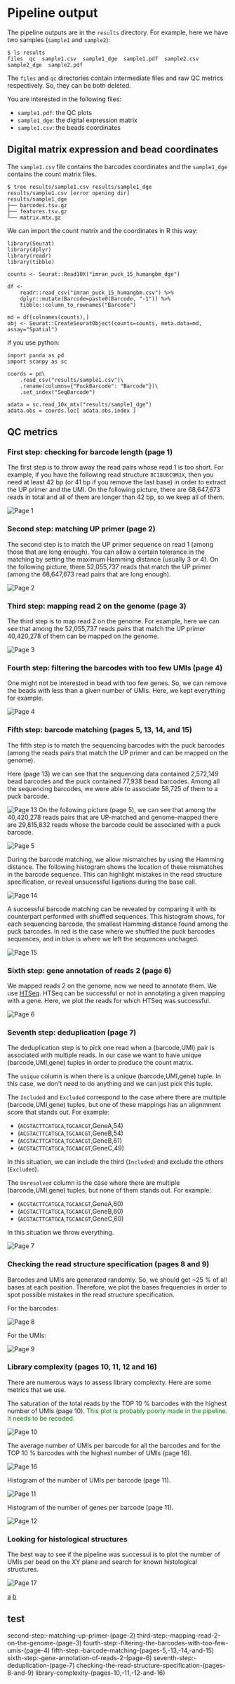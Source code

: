 
# Pipeline output

The pipeline outputs are in the `results` directory.
For example, here we have two samples (`sample1` and `sample2`):

```
$ ls results 
files  qc  sample1.csv  sample1_dge  sample1.pdf  sample2.csv  sample2_dge  sample2.pdf
```

The `files` and `qc` directories contain intermediate files and raw QC metrics respectively.
So, they can be both deleted.

You are interested in the following files:

 * `sample1.pdf`: the QC plots
 * `sample1_dge`: the digital expression matrix
 * `sample1.csv`: the beads coordinates

## Digital matrix expression and bead coordinates


The `sample1.csv` file contains the barcodes coordinates and the `sample1_dge` contains the count matrix files.

```
$ tree results/sample1.csv results/sample1_dge
results/sample1.csv [error opening dir]
results/sample1_dge
├── barcodes.tsv.gz
├── features.tsv.gz
└── matrix.mtx.gz
```

We can import the count matrix and the coordinates in R this way:

```
library(Seurat)
library(dplyr)
library(readr)
library(tibble)

counts <- Seurat::Read10X("imran_puck_15_humangbm_dge")

df <-
	readr::read_csv("imran_puck_15_humangbm.csv") %>%
	dplyr::mutate(Barcode=paste0(Barcode, "-1")) %>%
	tibble::column_to_rownames("Barcode")

md = df[colnames(counts),]
obj <- Seurat::CreateSeuratObject(counts=counts, meta.data=md, assay="Spatial")
```

If you use python:

```
import panda as pd
import scanpy as sc

coords = pd\
	.read_csv("results/sample1.csv")\
	.rename(columns={"PuckBarcode": "Barcode"})\
	.set_index("SeqBarcode")

adata = sc.read_10x_mtx("results/sample1_dge")
adata.obs = coords.loc[ adata.obs.index ]
```

## QC metrics

### First step: checking for barcode length (page 1)

The first step is to throw away the read pairs whose read 1 is too short.
For example, if you have the following read structure `8C18U6C9M1X`, then you need at least 42 bp (or 41 bp if you remove the last base) in order to extract the UP primer and the UMI.
On the following picture, there are 68,647,673 reads in total and all of them are longer than 42 bp, so we keep all of them.

![Page 1](example_output/pages/page-01.png)

### Second step: matching UP primer (page 2)

The second step is to match the UP primer sequence on read 1 (among those that are long enough).
You can allow a certain tolerance in the matching by setting the maximum Hamming distance (usually 3 or 4).
On the following picture, there 52,055,737 reads that match the UP primer (among the 68,647,673 read pairs that are long enough).

![Page 2](example_output/pages/page-02.png)

### Third step: mapping read 2 on the genome (page 3)

The third step is to map read 2 on the genome.
For example, here we can see that among the 52,055,737 reads pairs that match the UP primer 40,420,278 of them can be mapped on the genome.

![Page 3](example_output/pages/page-03.png)

### Fourth step: filtering the barcodes with too few UMIs (page 4)

One might not be interested in bead with too few genes.
So, we can remove the beads with less than a given number of UMIs.
Here, we kept everything for example.

![Page 4](example_output/pages/page-04.png)

### Fifth step: barcode matching (pages 5, 13, 14, and 15)

The fifth step is to match the sequencing barcodes with the puck barcodes (among the reads pairs that match the UP primer and can be mapped on the genome).

Here (page 13) we can see that the sequencing data contained 2,572,149 bead barcodes and the puck contained 77,938 bead barcodes.
Among all the sequencing barcodes, we were able to associate 58,725 of them to a puck barcode.

![Page 13](example_output/pages/page-13.png)
On the following picture (page 5), we can see that among the 40,420,278 reads pairs that are UP-matched and genome-mapped there are 29,815,832 reads whose the barcode could be associated with a puck barcode.

![Page 5](example_output/pages/page-05.png)

During the barcode matching, we allow mismatches by using the Hamming distance.
The following histogram shows the location of these mismatches in the barcode sequence.
This can highlight mistakes in the read structure specification, or reveal unsucessful ligations during the base call.

![Page 14](example_output/pages/page-14.png)

A successful barcode matching can be revealed by comparing it with its counterpart performed with shuffled sequences.
This histogram shows, for each sequencing barcode, the smallest Hamming distance found among the puck barcodes.
In red is the case where we shuffled the puck barcodes sequences, and in blue is where we left the sequences unchaged.

![Page 15](example_output/pages/page-15.png)

### Sixth step: gene annotation of reads 2 (page 6)

We mapped reads 2 on the genome, now we need to annotate them.
We use [HTSeq](https://htseq.readthedocs.io/en/master/).
HTSeq can be successful or not in annotating a given mapping with a gene.
Here, we plot the reads for which HTSeq was successful.

![Page 6](example_output/pages/page-06.png)

### Seventh step: deduplication (page 7)

The deduplication step is to pick one read when a (barcode,UMI) pair is associated with multiple reads.
In our case we want to have unique (barcode,UMI,gene) tuples in order to produce the count matrix.

The `unique` column is when there is a unique (barcode,UMI,gene) tuple.
In this case, we don't need to do anything and we can just pick this tuple.

The `Included` and `Excluded` correspond to the case where there are multiple (barcode,UMI,gene) tuples, but one of these mappings has an alignmnent score that stands out.
For example:

 * (`ACGTACTTCATGCA`,`TGCAACGT`,GeneA,54)
 * (`ACGTACTTCATGCA`,`TGCAACGT`,GeneB,54)
 * (`ACGTACTTCATGCA`,`TGCAACGT`,GeneB,61)
 * (`ACGTACTTCATGCA`,`TGCAACGT`,GeneC,49)

In this situation, we can include the third (`Included`) and exclude the others (`Excluded`).

The `Unresolved` column is the case where there are multiple (barcode,UMI,gene) tuples, but none of them stands out.
For example:

 * (`ACGTACTTCATGCA`,`TGCAACGT`,GeneA,60)
 * (`ACGTACTTCATGCA`,`TGCAACGT`,GeneB,60)
 * (`ACGTACTTCATGCA`,`TGCAACGT`,GeneC,60)

In this situation we throw everything.

![Page 7](example_output/pages/page-07.png)

### Checking the read structure specification (pages 8 and 9)

Barcodes and UMIs are generated randomly.
So, we should get ~25 % of all bases at each position.
Therefore, we plot the bases frequencies in order to spot possible mistakes in the read structure specification.


For the barcodes:

![Page 8](example_output/pages/page-08.png)

For the UMIs:

![Page 9](example_output/pages/page-09.png)

### Library complexity (pages 10, 11, 12 and 16)

There are numerous ways to assess library complexity.
Here are some metrics that we use.

The saturation of the total reads by the TOP 10 % barcodes with the highest number of UMIs (page 10).
<span style="color:green">This plot is probably poorly made in the pipeline. It needs to be recoded.</span>

![Page 10](example_output/pages/page-10.png)

The average number of UMIs per barcode for all the barcodes and for the TOP 10 % barcodes with the highest number of UMIs (page 16).

![Page 16](example_output/pages/page-16.png)

Histogram of the number of UMIs per barcode (page 11).

![Page 11](example_output/pages/page-11.png)

Histogram of the number of genes per barcode (page 11).

![Page 12](example_output/pages/page-12.png)

### Looking for histological structures

The best way to see if the pipeline was successul is to plot the number of UMIs per bead on the XY plane and search for known histological structures.

![Page 17](example_output/pages/page-17.png)

[a](#looking-for-histological-structures)
[b](#test)

## test

second-step:-matching-up-primer-(page-2)
third-step:-mapping-read-2-on-the-genome-(page-3)
fourth-step:-filtering-the-barcodes-with-too-few-umis-(page-4)
fifth-step:-barcode-matching-(pages-5,-13,-14,-and-15)
sixth-step:-gene-annotation-of-reads-2-(page-6)
seventh-step:-deduplication-(page-7)
checking-the-read-structure-specification-(pages-8-and-9)
library-complexity-(pages-10,-11,-12-and-16)
